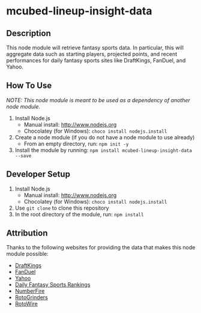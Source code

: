 # mcubed-lineup-insight-data

Description
----
This node module will retrieve fantasy sports data. In particular, this will aggregate data such as starting players, projected points, and recent performances for daily fantasy sports sites like DraftKings, FanDuel, and Yahoo.

How To Use
----
_NOTE: This node module is meant to be used as a dependency of another node module._

1. Install Node.js
	* Manual install: http://www.nodejs.org
	* Chocolatey (for Windows): `choco install nodejs.install`
2. Create a node module (if you do not have a node module to use already)
	* From an empty directory, run: `npm init -y`
3. Install the module by running: `npm install mcubed-lineup-insight-data --save`

Developer Setup
----
1. Install Node.js
	* Manual install: http://www.nodejs.org
	* Chocolatey (for Windows): `choco install nodejs.install`
1. Use `git clone` to clone this repository
1. In the root directory of the module, run: `npm install`

Attribution
----
Thanks to the following websites for providing the data that makes this node module possible:

* [DraftKings](https://www.draftkings.com)
* [FanDuel](https://www.fanduel.com)
* [Yahoo](https://sports.yahoo.com/dailyfantasy/)
* [Daily Fantasy Sports Rankings](https://www.dailyfantasysportsrankings.com/)
* [NumberFire](https://www.numberfire.com/)
* [RotoGrinders](https://www.rotogrinders.com/)
* [RotoWire](http://www.rotowire.com/)
